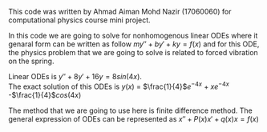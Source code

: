 This code was written by Ahmad Aiman Mohd Nazir (17060060) for computational physics course mini project.

In this code we are going to solve for nonhomogenous linear ODEs where 
it genaral form can be written as follow $my'' + by' + ky = f(x)$ and
for this ODE, the physics problem that we are going to solve is related to 
forced vibration on the spring.  

Linear ODEs is $y'' + 8y' +16y = 8sin(4x)$.  
The exact solution of this ODEs is $y(x)$ = $\frac{1}{4}$$e^{-4x}$ + $x$$e^{-4x}$ -$\frac{1}{4}$$cos(4x)$

The method that we are going to use here is finite difference method. 
The general expression of ODEs can be represented as $x'' + P(x)x' + q(x)x = f(x)$
